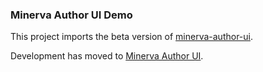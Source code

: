 ### Minerva Author UI Demo 

This project imports the beta version of [minerva-author-ui](https://www.npmjs.com/package/minerva-author-ui/v/next).

Development has moved to [Minerva Author UI](https://github.com/labsyspharm/minerva-author-ui/tree/2.0).
